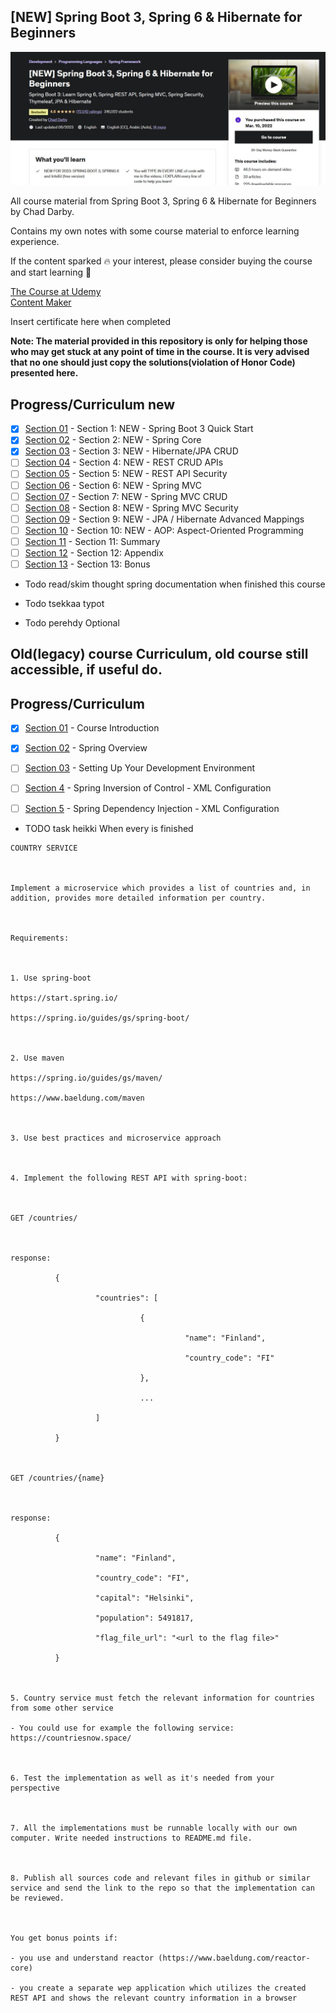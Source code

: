 ## [NEW] Spring Boot 3, Spring 6 & Hibernate for Beginners

![Spring Boot](pic.jpg)

All course material from Spring Boot 3, Spring 6 & Hibernate for Beginners by Chad Darby.

Contains my own notes with some course material to enforce learning experience.

If the content sparked :fire: your interest, please consider buying the course and start learning :book:

[The Course at Udemy](https://www.udemy.com/course/spring-hibernate-tutorial/)   
[Content Maker](https://luv2code.com/)

Insert certificate here when completed

**Note: The material provided in this repository is only for helping those who may get stuck at any point of time in the course. It is very advised that no one should just copy the solutions(violation of Honor Code) presented here.**

## Progress/Curriculum new

- [x] [Section 01](https://github.com/developersCradle/spring-springboot-hibernate-for-Beginners/tree/main/Section%201) - Section 1: NEW - Spring Boot 3 Quick Start
- [x] [Section 02](https://github.com/developersCradle/spring-springboot-hibernate-for-Beginners/tree/main/Section%202) - Section 2: NEW - Spring Core
- [x] [Section 03](https://github.com/developersCradle/spring-springboot-hibernate-for-Beginners/tree/main/Section%203) - Section 3: NEW - Hibernate/JPA CRUD 
- [ ] [Section 04](https://github.com/developersCradle/spring-springboot-hibernate-for-Beginners/tree/main/Section%204) - Section 4: NEW - REST CRUD APIs
- [ ] [Section 05](https://github.com/developersCradle/spring-springboot-hibernate-for-Beginners/tree/main/Section%205) - Section 5: NEW - REST API Security 
- [ ] [Section 06](https://github.com/developersCradle/spring-springboot-hibernate-for-Beginners/tree/main/Section%206) - Section 6: NEW - Spring MVC
- [ ] [Section 07](https://github.com/developersCradle/spring-springboot-hibernate-for-Beginners/tree/main/Section%207) - Section 7: NEW - Spring MVC CRUD
- [ ] [Section 08](https://github.com/developersCradle/spring-springboot-hibernate-for-Beginners/tree/main/Section%208) - Section 8: NEW - Spring MVC Security
- [ ] [Section 09](https://github.com/developersCradle/spring-springboot-hibernate-for-Beginners/tree/main/Section%209) - Section 9: NEW - JPA / Hibernate Advanced Mappings
- [ ] [Section 10](https://github.com/developersCradle/spring-springboot-hibernate-for-Beginners/tree/main/Section%210) - Section 10: NEW - AOP: Aspect-Oriented Programming
- [ ] [Section 11](https://github.com/developersCradle/spring-springboot-hibernate-for-Beginners/tree/main/Section%211) - Section 11: Summary
- [ ] [Section 12](https://github.com/developersCradle/spring-springboot-hibernate-for-Beginners/tree/main/Section%212) - Section 12: Appendix
- [ ] [Section 13](https://github.com/developersCradle/spring-springboot-hibernate-for-Beginners/tree/main/Section%213) - Section 13: Bonus

- Todo read/skim thought spring documentation when finished this course

- Todo tsekkaa typot

- Todo perehdy Optional

## Old(legacy) course Curriculum, old course still accessible, if useful do. 

## Progress/Curriculum

- [x] [Section 01](#) - Course Introduction
- [X] [Section 02](#) - Spring Overview
- [ ] [Section 03](#) - Setting Up Your Development Environment
- [ ] [Section 4](#) - Spring Inversion of Control - XML Configuration
- [ ] [Section 5](#) - Spring Dependency Injection - XML Configuration



- TODO task heikki When every is finished

```
COUNTRY SERVICE

 

Implement a microservice which provides a list of countries and, in addition, provides more detailed information per country.

 

Requirements:

 

1. Use spring-boot

https://start.spring.io/

https://spring.io/guides/gs/spring-boot/

 

2. Use maven

https://spring.io/guides/gs/maven/  

https://www.baeldung.com/maven

 

3. Use best practices and microservice approach

 

4. Implement the following REST API with spring-boot:

 

GET /countries/

 

response:

          {

                   "countries": [

                             {

                                       "name": "Finland",

                                       "country_code": "FI"

                             },

                             ...

                   ]

          }

 

GET /countries/{name}

 

response:

          {

                   "name": "Finland",

                   "country_code": "FI",

                   "capital": "Helsinki",

                   "population": 5491817,

                   "flag_file_url": "<url to the flag file>"

          }

 

5. Country service must fetch the relevant information for countries from some other service

- You could use for example the following service: https://countriesnow.space/

 

6. Test the implementation as well as it's needed from your perspective

 

7. All the implementations must be runnable locally with our own computer. Write needed instructions to README.md file.

 

8. Publish all sources code and relevant files in github or similar service and send the link to the repo so that the implementation can be reviewed.

 

You get bonus points if:

- you use and understand reactor (https://www.baeldung.com/reactor-core)

- you create a separate wep application which utilizes the created REST API and shows the relevant country information in a browser

 
```
